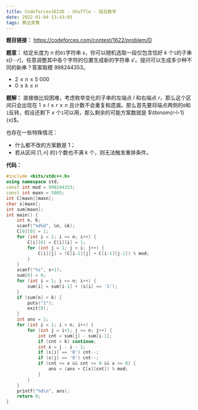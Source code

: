 ```yaml
---
title: Codeforces1622D - Shuffle - 组合数学
date: 2022-01-04 13:43:03
tags: 算法竞赛
---
```


**题目链接：** https://codeforces.com/contest/1622/problem/D

**题意：** 给定长度为 $n$ 的`01`字符串 $s$，你可以随机选取一段仅包含恰好 $k$ 个`1`的子串 $s[l\cdots r]$，任意调整其中各个字符的位置生成新的字符串 $s'$。提问可以生成多少种不同的新串？答案取模 $998244353$。
- $2\le n\le 5\ 000$
- $0\le k\le n$

**题解：** 直接做比较困难，考虑枚举变化的子串的左端点 $l$ 和右端点 $r$，那么这个区间只会出现在 $1\le l\le r\le n$ 且计数不会重复和遗漏。那么首先要将端点两侧的`0`和`1`反转，假设还剩下 $x$ 个`1`可以用，那么剩余的可能方案数就是 $\tbinom{r-l-1}{x}$。

也存在一些特殊情况：
- 什么都不改的方案数是 $1$；
- 若从区间 $[1,n]$ 的`1`个数也不满 $k$ 个，则无法触发重排条件。

**代码：**
```c++
#include <bits/stdc++.h>
using namespace std;
const int mod = 998244353;
const int maxn = 5005;
int C[maxn][maxn];
char s[maxn];
int sum[maxn];
int main() {
	int n, k;
	scanf("%d%d", &n, &k);
	C[0][0] = 1;
	for (int i = 1; i <= n; i++) {
		C[i][0] = C[i][i] = 1;
		for (int j = 1; j < i; j++) {
			C[i][j] = (C[i-1][j] + C[i-1][j-1]) % mod;
		}
	}
	scanf("%s", s+1);
	sum[0] = 0;
	for (int i = 1; i <= n; i++) {
		sum[i] = sum[i-1] + (s[i] == '1');
	}
	if (sum[n] < k) {
		puts("1");
		exit(0);
	}
	int ans = 1;
	for (int i = 1; i < n; i++) {
		for (int j = i+1; j <= n; j++) {
			int cnt = sum[j] - sum[i-1];
			if (cnt > k) continue;
			int x = j - i - 1;
			if (s[i] == '0') cnt--;
			if (s[j] == '0') cnt--;
			if (cnt <= x && cnt >= 0 && x >= 0) {
				ans = (ans + C[x][cnt]) % mod;
			}
		}
	}
	printf("%d\n", ans);
	return 0;
}
```